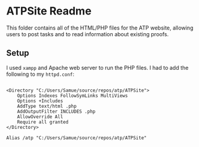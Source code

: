 # ATPSite Readme

This folder contains all of the HTML/PHP files for the ATP website, allowing users to post tasks and to read information about existing proofs.

## Setup

I used `xampp` and Apache web server to run the PHP files. I had to add the following to my `httpd.conf`:

```

<Directory "C:/Users/Samue/source/repos/atp/ATPSite">
    Options Indexes FollowSymLinks MultiViews
    Options +Includes
    AddType text/html .php
    AddOutputFilter INCLUDES .php
    AllowOverride All
    Require all granted
</Directory>

Alias /atp "C:/Users/Samue/source/repos/atp/ATPSite"

```